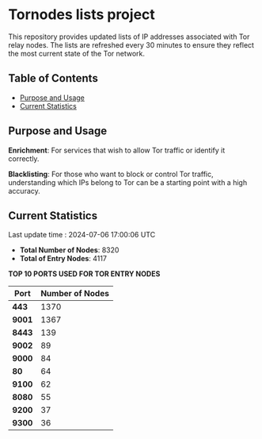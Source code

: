 # Tornodes lists project

This repository provides updated lists of IP addresses associated with Tor relay nodes. The lists are refreshed every 30 minutes to ensure they reflect the most current state of the Tor network.

## Table of Contents

- [Purpose and Usage](#purpose-and-usage)
- [Current Statistics](#current-statistics)


## Purpose and Usage

**Enrichment**: For services that wish to allow Tor traffic or identify it correctly.

**Blacklisting**: For those who want to block or control Tor traffic, understanding which IPs belong to Tor can be a starting point with a high accuracy.

## Current Statistics

Last update time : 2024-07-06 17:00:06 UTC

- **Total Number of Nodes**: 8320
- **Total of Entry Nodes**: 4117

**TOP 10 PORTS USED FOR TOR ENTRY NODES**

| **Port** | **Number of Nodes** |
|------|-----------------|
| **443**   | 1370  |
| **9001**   | 1367  |
| **8443**   | 139  |
| **9002**   | 89  |
| **9000**   | 84  |
| **80**   | 64  |
| **9100**   | 62  |
| **8080**   | 55  |
| **9200**   | 37  |
| **9300**   | 36  |

